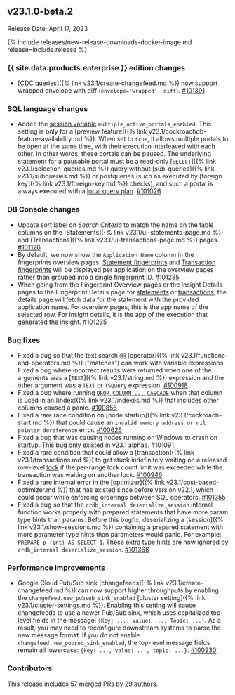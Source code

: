 ## v23.1.0-beta.2

Release Date: April 17, 2023

{% include releases/new-release-downloads-docker-image.md release=include.release %}

<h3 id="v23-1-0-beta-2-{{-site.data.products.enterprise-}}-edition-changes">{{ site.data.products.enterprise }} edition changes</h3>

- [CDC queries]({% link v23.1/create-changefeed.md %}) now support wrapped envelope with diff (`envelope='wrapped', diff`). [#101391][#101391]

<h3 id="v23-1-0-beta-2-sql-language-changes">SQL language changes</h3>

- Added the [session variable](https://www.cockroachlabs.com/docs/v23.1/set-vars#supported-variables) `multiple_active_portals_enabled`. This setting is only for a [preview feature]({% link v23.1/cockroachdb-feature-availability.md %}). When set to `true`, it allows multiple portals to be open at the same time, with their execution interleaved with each other. In other words, these portals can be paused. The underlying statement for a pausable portal must be a read-only [`SELECT`]({% link v23.1/selection-queries.md %}) query without [sub-queries]({% link v23.1/subqueries.md %}) or postqueries (such as executed by [foreign key]({% link v23.1/foreign-key.md %}) checks), and such a portal is always executed with a [local query plan](https://www.cockroachlabs.com/docs/v23.1/architecture/sql-layer#distsql). [#101026][#101026]

<h3 id="v23-1-0-beta-2-db-console-changes">DB Console changes</h3>

- Update sort label on *Search Criteria* to match the name on the table columns on the [Statements]({% link v23.1/ui-statements-page.md %}) and [Transactions]({% link v23.1/ui-transactions-page.md %}) pages. [#101126][#101126]
- By default, we now show the `Application Name` column in the fingerprints overview pages. [Statement fingerprints](https://www.cockroachlabs.com/docs/v23.1/ui-statements-page#statement-fingerprints-view) and [Transaction fingerprints](https://www.cockroachlabs.com/docs/v23.1/ui-transactions-page#transaction-fingerprints-view) will be displayed per application on the overview pages rather than grouped into a single fingerprint ID. [#101235][#101235]
- When going from the Fingerprint Overview pages or the Insight Details pages to the Fingerprint Details page for [statements](https://www.cockroachlabs.com/docs/v23.1/ui-statements-page#statement-fingerprints-view) or [transactions](https://www.cockroachlabs.com/docs/v23.1/ui-transactions-page#transaction-fingerprints-view), the details page will fetch data for the statement with the provided application name. For overview pages, this is the app name of the selected row. For insight details, it is the app of the execution that generated the insight. [#101235][#101235]

<h3 id="v23-1-0-beta-2-bug-fixes">Bug fixes</h3>

- Fixed a bug so that the text search `@@` [operator]({% link v23.1/functions-and-operators.md %}) ("matches") can work with variable expressions. Fixed a bug where incorrect results were returned when one of the arguments was a [`TEXT`]({% link v23.1/string.md %}) expression and the other argument was a `TEXT` or `TSQuery` expression. [#100918][#100918]
- Fixed a bug where running [`DROP COLUMN ... CASCADE`](https://www.cockroachlabs.com/docs/v23.1/alter-table#drop-column) when that column is used in an [index]({% link v23.1/indexes.md %}) that includes other columns caused a panic. [#100856][#100856]
- Fixed a rare race condition on [node startup]({% link v23.1/cockroach-start.md %}) that could cause an `invalid memory address or nil pointer dereference` error. [#100626][#100626]
- Fixed a bug that was causing nodes running on Windows to crash on startup. This bug only existed in v23.1 alphas. [#101091][#101091]
- Fixed a rare condition that could allow a [transaction]({% link v23.1/transactions.md %}) to get stuck indefinitely waiting on a released row-level [lock](https://www.cockroachlabs.com/docs/v23.1/architecture/transaction-layer#concurrency-control) if the per-range lock count limit was exceeded while the transaction was waiting on another lock. [#100946][#100946]
- Fixed a rare internal error in the [optimizer]({% link v23.1/cost-based-optimizer.md %}) that has existed since before version v22.1, which could occur while enforcing orderings between SQL operators. [#101355][#101355]
- Fixed a bug so that the `crdb_internal.deserialize_session` internal function works properly with prepared statements that have more param type hints than params. Before this bugfix, deserializing a [session]({% link v23.1/show-sessions.md %}) containing a prepared statement with more parameter type hints than parameters would panic. For example: `PREPARE p (int) AS SELECT 1`. These extra type hints are now ignored by `crdb_internal.deserialize_session`. [#101368][#101368]

<h3 id="v23-1-0-beta-2-performance-improvements">Performance improvements</h3>

- Google Cloud Pub/Sub sink [changefeeds]({% link v23.1/create-changefeed.md %}) can now support higher throughputs by enabling the `changefeed.new_pubsub_sink_enabled` [cluster setting]({% link v23.1/cluster-settings.md %}). Enabling this setting will cause changefeeds to use a newer Pub/Sub sink, which uses capitalized top-level fields in the message: `{Key: ..., Value: ..., Topic: ...}`. As a result, you may need to reconfigure downstream systems to parse the new message format. If you do not enable `changefeed.new_pubsub_sink_enabled`, the top-level message fields remain all lowercase: `{key: ..., value: ..., topic: ...}`. [#100930][#100930]

<div class="release-note-contributors" markdown="1">

<h3 id="v23-1-0-beta-2-contributors">Contributors</h3>

This release includes 57 merged PRs by 29 authors.

</div>

[#100626]: https://github.com/cockroachdb/cockroach/pull/100626
[#100856]: https://github.com/cockroachdb/cockroach/pull/100856
[#100918]: https://github.com/cockroachdb/cockroach/pull/100918
[#100930]: https://github.com/cockroachdb/cockroach/pull/100930
[#100946]: https://github.com/cockroachdb/cockroach/pull/100946
[#101026]: https://github.com/cockroachdb/cockroach/pull/101026
[#101091]: https://github.com/cockroachdb/cockroach/pull/101091
[#101126]: https://github.com/cockroachdb/cockroach/pull/101126
[#101235]: https://github.com/cockroachdb/cockroach/pull/101235
[#101355]: https://github.com/cockroachdb/cockroach/pull/101355
[#101368]: https://github.com/cockroachdb/cockroach/pull/101368
[#101391]: https://github.com/cockroachdb/cockroach/pull/101391
